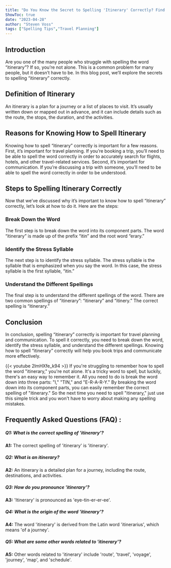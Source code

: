 ```yaml
---
title: "Do You Know the Secret to Spelling 'Itinerary' Correctly? Find Out Now!"
ShowToc: true 
date: "2023-04-28"
author: "Steven Voss" 
tags: ["Spelling Tips","Travel Planning"]
---
```

## Introduction

Are you one of the many people who struggle with spelling the word “itinerary”? If so, you’re not alone. This is a common problem for many people, but it doesn’t have to be. In this blog post, we’ll explore the secrets to spelling “itinerary” correctly.

## Definition of Itinerary

An itinerary is a plan for a journey or a list of places to visit. It’s usually written down or mapped out in advance, and it can include details such as the route, the stops, the duration, and the activities.

## Reasons for Knowing How to Spell Itinerary

Knowing how to spell “itinerary” correctly is important for a few reasons. First, it’s important for travel planning. If you’re booking a trip, you’ll need to be able to spell the word correctly in order to accurately search for flights, hotels, and other travel-related services. Second, it’s important for communication. If you’re discussing a trip with someone, you’ll need to be able to spell the word correctly in order to be understood.

## Steps to Spelling Itinerary Correctly

Now that we’ve discussed why it’s important to know how to spell “itinerary” correctly, let’s look at how to do it. Here are the steps:

### Break Down the Word

The first step is to break down the word into its component parts. The word “itinerary” is made up of the prefix “itin” and the root word “erary.”

### Identify the Stress Syllable

The next step is to identify the stress syllable. The stress syllable is the syllable that is emphasized when you say the word. In this case, the stress syllable is the first syllable, “itin.”

### Understand the Different Spellings

The final step is to understand the different spellings of the word. There are two common spellings of “itinerary”: “itinerary” and “itinery.” The correct spelling is “itinerary.”

## Conclusion

In conclusion, spelling “itinerary” correctly is important for travel planning and communication. To spell it correctly, you need to break down the word, identify the stress syllable, and understand the different spellings. Knowing how to spell “itinerary” correctly will help you book trips and communicate more effectively.

{{< youtube 2lmHXfe_k94 >}} 
If you're struggling to remember how to spell the word "itinerary," you're not alone. It's a tricky word to spell, but luckily, there's an easy way to remember it. All you need to do is break the word down into three parts: "I," "TIN," and "E-R-A-R-Y." By breaking the word down into its component parts, you can easily remember the correct spelling of "itinerary." So the next time you need to spell "itinerary," just use this simple trick and you won't have to worry about making any spelling mistakes.

## Frequently Asked Questions (FAQ) :
##### **Q1: What is the correct spelling of 'itinerary'?**

**A1:** The correct spelling of 'itinerary' is 'itinerary'.

##### **Q2: What is an itinerary?**

**A2:** An itinerary is a detailed plan for a journey, including the route, destinations, and activities.

##### **Q3: How do you pronounce 'itinerary'?**

**A3:** 'Itinerary' is pronounced as 'eye-tin-er-er-ee'.

##### **Q4: What is the origin of the word 'itinerary'?**

**A4:** The word 'itinerary' is derived from the Latin word 'itinerarius', which means 'of a journey'.

##### **Q5: What are some other words related to 'itinerary'?**

**A5:** Other words related to 'itinerary' include 'route', 'travel', 'voyage', 'journey', 'map', and 'schedule'.





